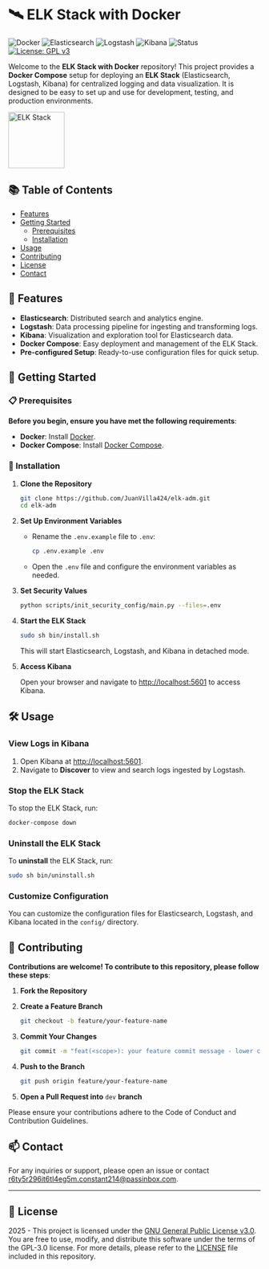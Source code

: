 # 🛰️ ELK Stack with Docker

![Docker](https://img.shields.io/badge/Docker-2496ED?logo=docker&logoColor=fff)
![Elasticsearch](https://img.shields.io/badge/Elasticsearch-005571?logo=elasticsearch&logoColor=fff)
![Logstash](https://img.shields.io/badge/Logstash-005571?logo=logstash&logoColor=fff)
![Kibana](https://img.shields.io/badge/Kibana-005571?logo=kibana&logoColor=fff)
![Status](https://img.shields.io/badge/Status-Development-blue.svg)
[![License: GPL v3](https://img.shields.io/badge/License-GPLv3-blue.svg)](https://www.gnu.org/licenses/gpl-3.0.en.html)

Welcome to the **ELK Stack with Docker** repository! This project provides a **Docker Compose** setup for deploying an **ELK Stack** (Elasticsearch, Logstash, Kibana) for centralized logging and data visualization. It is designed to be easy to set up and use for development, testing, and production environments.

<img src="https://imgs.search.brave.com/CsZXpPEgnW3zqi0ON_AeDAxrk0HvIc8UhMyl2DJnlI4/rs:fit:860:0:0:0/g:ce/aHR0cHM6Ly9zdGF0/aWMtMDAuaWNvbmR1/Y2suY29tL2Fzc2V0/cy4wMC9lbGFzdGlj/c2VhcmNoLWljb24t/MjMweDI1Ni0weTVs/dTFtei5wbmc" width="112" alt="ELK Stack">

## 📚 Table of Contents

- [Features](#-features)
- [Getting Started](#-getting-started)
  - [Prerequisites](#-prerequisites)
  - [Installation](#-installation)
- [Usage](#-usage)
- [Contributing](#-contributing)
- [License](#-license)
- [Contact](#-contact)

## 🌟 Features

- **Elasticsearch**: Distributed search and analytics engine.
- **Logstash**: Data processing pipeline for ingesting and transforming logs.
- **Kibana**: Visualization and exploration tool for Elasticsearch data.
- **Docker Compose**: Easy deployment and management of the ELK Stack.
- **Pre-configured Setup**: Ready-to-use configuration files for quick setup.

## 🚀 Getting Started

### 📋 Prerequisites

**Before you begin, ensure you have met the following requirements**:

- **Docker**: Install [Docker](https://docs.docker.com/get-docker/).
- **Docker Compose**: Install [Docker Compose](https://docs.docker.com/compose/install/).

### 🔨 Installation

1. **Clone the Repository**

   ```bash
   git clone https://github.com/JuanVilla424/elk-adm.git
   cd elk-adm
   ```

2. **Set Up Environment Variables**

   - Rename the `.env.example` file to `.env`:
     ```bash
     cp .env.example .env
     ```
   - Open the `.env` file and configure the environment variables as needed.

3. **Set Security Values**

   ```bash
   python scripts/init_security_config/main.py --files=.env
   ```

4. **Start the ELK Stack**

   ```bash
   sudo sh bin/install.sh
   ```

   This will start Elasticsearch, Logstash, and Kibana in detached mode.

5. **Access Kibana**

   Open your browser and navigate to [http://localhost:5601](http://localhost:5601) to access Kibana.

## 🛠️ Usage

### View Logs in Kibana

1. Open Kibana at [http://localhost:5601](http://localhost:5601).
2. Navigate to **Discover** to view and search logs ingested by Logstash.

### Stop the ELK Stack

To stop the ELK Stack, run:

```bash
docker-compose down
```

### Uninstall the ELK Stack

To **uninstall** the ELK Stack, run:

```bash
sudo sh bin/uninstall.sh
```

### Customize Configuration

You can customize the configuration files for Elasticsearch, Logstash, and Kibana located in the `config/` directory.

## 🤝 Contributing

**Contributions are welcome! To contribute to this repository, please follow these steps**:

1. **Fork the Repository**

2. **Create a Feature Branch**

   ```bash
   git checkout -b feature/your-feature-name
   ```

3. **Commit Your Changes**

   ```bash
   git commit -m "feat(<scope>): your feature commit message - lower case"
   ```

4. **Push to the Branch**

   ```bash
   git push origin feature/your-feature-name
   ```

5. **Open a Pull Request into** `dev` **branch**

Please ensure your contributions adhere to the Code of Conduct and Contribution Guidelines.

## 📫 Contact

For any inquiries or support, please open an issue or contact [r6ty5r296it6tl4eg5m.constant214@passinbox.com](mailto:r6ty5r296it6tl4eg5m.constant214@passinbox.com).

---

## 📜 License

2025 - This project is licensed under the [GNU General Public License v3.0](https://www.gnu.org/licenses/gpl-3.0.en.html). You are free to use, modify, and distribute this software under the terms of the GPL-3.0 license. For more details, please refer to the [LICENSE](LICENSE) file included in this repository.
